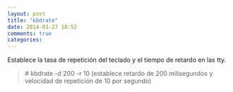 ```yaml
---
layout: post
title: "kbdrate"
date: 2014-01-27 18:52
comments: true
categories: 
---
```

Establece la tasa de repetición del teclado y el tiempo de retardo en las tty.

>\# kbdrate -d 200 -r 10 (establece retardo de 200 milisegundos y velocidad de repetición de 10 por segundo)

